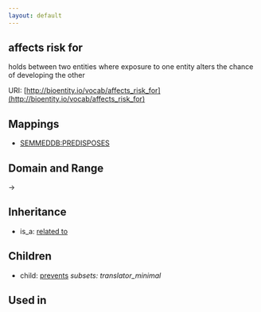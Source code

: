 ```yaml
---
layout: default
---
```


## affects risk for


holds between two entities where exposure to one entity alters the chance of developing the other 

URI: [http://bioentity.io/vocab/affects_risk_for](http://bioentity.io/vocab/affects_risk_for)
## Mappings

 * [SEMMEDDB:PREDISPOSES](http://purl.obolibrary.org/obo/SEMMEDDB_PREDISPOSES)

## Domain and Range

 -> 

## Inheritance

 *  is_a: [related to](related_to.html)

## Children

 *  child: [prevents](prevents.html) *subsets: translator_minimal*

## Used in

